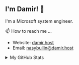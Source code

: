 
## I'm Damir! :wave:

I'm a Microsoft system engineer.

📫 How to reach me ...
- Website: [damir.host](https://damir.host/)
- Email: [nasybullin@damir.host](mailto:nasybullin@damir.host)

<details>

<summary>My GitHub Stats</summary>

![Domir's github stats](https://github-readme-stats.vercel.app/api?username=Domir-code&theme=vue&show_icons=true)

</details>
